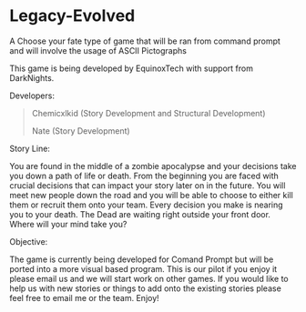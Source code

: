 # Legacy-Evolved
A Choose your fate type of game that will be ran from command prompt and will involve the usage of ASCII Pictographs

This game is being developed by EquinoxTech with support from DarkNights.

Developers:

>Chemicxlkid (Story Development and Structural Development)
>
>Nate (Story Development)
>

Story Line:

You are found in the middle of a zombie apocalypse and your decisions take you down a path of life or death. From the beginning you are faced with crucial decisions that can impact your story later on in the future. You will meet new people down the road and you will be able to choose to either kill them or recruit them onto your team. Every decision you make is nearing you to your death. The Dead are waiting right outside your front door. Where will your mind take you?

Objective:

The game is currently being developed for Comand Prompt but will be ported into a more visual based program. This is our pilot if you enjoy it please email us and we will start work on other games. If you would like to help us with new stories or things to add onto the existing stories please feel free to email me or the team. Enjoy!
